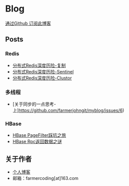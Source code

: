 Blog
========

[通过Github 订阅此博客](https://github.com/onface/blog/issues/15)

## Posts

### Redis

- [分布式Redis深度历险-复制](hhttps://github.com/farmerjohngit/myblog/issues/1)
- [分布式Redis深度历险-Sentinel](hhttps://github.com/farmerjohngit/myblog/issues/2)
- [分布式Redis深度历险-Clustor](hhttps://github.com/farmerjohngit/myblog/issues/5)

### 多线程

- [关于同步的一点思考-上]https://github.com/farmerjohngit/myblog/issues/6)

### HBase

- [HBase PageFilter踩坑之旅](https://github.com/farmerjohngit/myblog/issues/4)
- [HBase Rpc返回数据之谜](http://www.farmerjohn.top/2018/01/04/hbase-rpc-count/)

 

## 关于作者
- [个人博客](http://www.farmerjohn.top/)
- 邮箱：farmercoding[at]163.com
